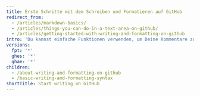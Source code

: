 ```yaml
---
title: Erste Schritte mit dem Schreiben und Formatieren auf GitHub
redirect_from:
  - /articles/markdown-basics/
  - /articles/things-you-can-do-in-a-text-area-on-github/
  - /articles/getting-started-with-writing-and-formatting-on-github
intro: 'Du kannst einfache Funktionen verwenden, um Deine Kommentare zu formatieren und mit anderen in Issues, Pull Requests und Wikis auf GitHub zu interagieren.'
versions:
  fpt: '*'
  ghes: '*'
  ghae: '*'
children:
  - /about-writing-and-formatting-on-github
  - /basic-writing-and-formatting-syntax
shortTitle: Start writing on GitHub
---
```


